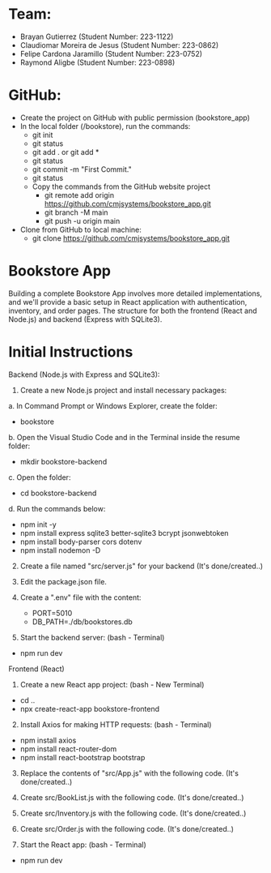 # Team:
- Brayan Gutierrez              (Student Number: 223-1122)
- Claudiomar Moreira de Jesus   (Student Number: 223-0862)
- Felipe Cardona Jaramillo      (Student Number: 223-0752)
- Raymond Aligbe                (Student Number: 223-0898)

# GitHub:
- Create the project on GitHub with public permission (bookstore_app)
- In the local folder (/bookstore), run the commands:
  * git init
  * git status
  * git add . or git add *
  * git status
  * git commit -m "First Commit."
  * git status
  - Copy the commands from the GitHub website project
    * git remote add origin https://github.com/cmjsystems/bookstore_app.git
    * git branch -M main
    * git push -u origin main
- Clone from GitHub to local machine:
  * git clone https://github.com/cmjsystems/bookstore_app.git

# Bookstore App
Building a complete Bookstore App involves more detailed implementations, and we'll provide a basic setup in React application with authentication, inventory, and order pages. The structure for both the frontend (React and Node.js) and backend (Express with SQLite3).

# Initial Instructions
Backend (Node.js with Express and SQLite3):
1. Create a new Node.js project and install necessary packages:

 a. In Command Prompt or Windows Explorer, create the folder:
   * bookstore

 b. Open the Visual Studio Code and in the Terminal inside the resume folder: 
   * mkdir bookstore-backend

 c. Open the folder:
   * cd bookstore-backend

 d. Run the commands below:
   * npm init -y
   * npm install express sqlite3 better-sqlite3 bcrypt jsonwebtoken
   * npm install body-parser cors dotenv
   * npm install nodemon -D

2. Create a file named "src/server.js" for your backend
   (It's done/created..)
 
3. Edit the package.json file.
<!--
{
  "name": "bookstore-backend",
  "version": "1.0.0",
  "description": "Bookstore APP Backend",
  "main": "server.js",
  "scripts": {
    "dev": "nodemon src/server.js",
    "start": "node src/server.js"
  },
  "author": "Team 5: Brayan, Claudiomar, Felipe and Raymond",
  "license": "MIT",
  "dependencies": {
   ... -->

4. Create a ".env" file with the content:
   * PORT=5010
   * DB_PATH=./db/bookstores.db

5. Start the backend server:
(bash - Terminal)
  * npm run dev


Frontend (React)
1. Create a new React app project:
(bash - New Terminal)
  * cd ..
  * npx create-react-app bookstore-frontend

2. Install Axios for making HTTP requests:
(bash - Terminal)
  * npm install axios
  * npm install react-router-dom
  * npm install react-bootstrap bootstrap

3. Replace the contents of "src/App.js" with the following code.
   (It's done/created..)

4. Create src/BookList.js with the following code.
   (It's done/created..)

5. Create src/Inventory.js with the following code.
   (It's done/created..)

6. Create src/Order.js with the following code.
   (It's done/created..)

7. Start the React app:
(bash - Terminal)
  * npm run dev